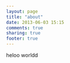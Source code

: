 ```yaml
---
layout: page
title: "about"
date: 2013-06-03 15:15
comments: true
sharing: true
footer: true
---
```

heloo worldd
